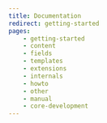```yaml
---
title: Documentation
redirect: getting-started
pages:
    - getting-started
    - content
    - fields
    - templates
    - extensions
    - internals
    - howto
    - other
    - manual
    - core-development
---
```

